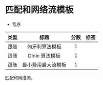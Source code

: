 # 匹配和网络流模板
- 乱序

|类型|标题|分数|标签|
|:---:|:---:|:---:|:---:|
|跟随|匈牙利算法模板|1||
|跟随|Dinic 算法模板|1||
|跟随|最小费用最大流模板|1||

匹配和网络流。
